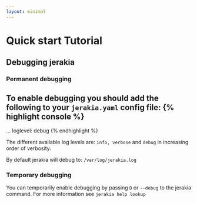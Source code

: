 ```yaml
---
layout: minimal
---
```


# Quick start Tutorial

## Debugging jerakia
### Permanent debugging
To enable debugging you should add the following to your `jerakia.yaml` config file:
{% highlight console %}
---
...
loglevel: debug
{% endhighlight %}

The different available log levels are: `info, verbose` and `debug` in increasing order of verbosity.

By default jerakia will debug to: `/var/log/jerakia.log`

### Temporary debugging
You can temporarily enable debugging by passing `D` or `--debug` to the jerakia command. For more information see `jerakia help lookup`
